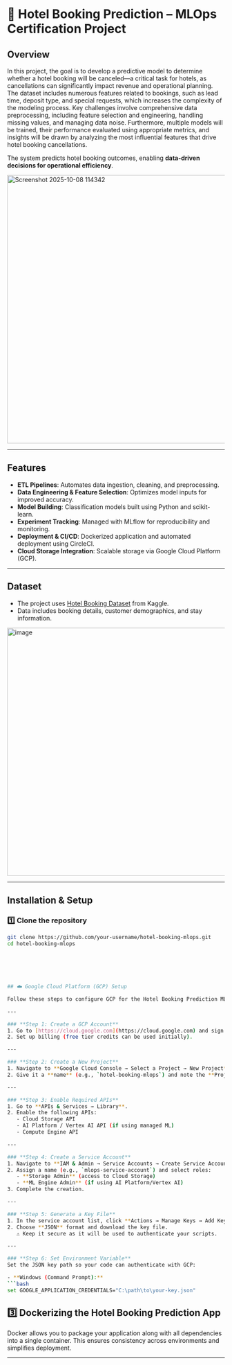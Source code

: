 # 🏨 Hotel Booking Prediction – MLOps Certification Project

## Overview
In this project, the goal is to develop a predictive model to determine whether a hotel booking will be canceled—a critical task for hotels, as cancellations can significantly impact revenue and operational planning. The dataset includes numerous features related to bookings, such as lead time, deposit type, and special requests, which increases the complexity of the modeling process. Key challenges involve comprehensive data preprocessing, including feature selection and engineering, handling missing values, and managing data noise. Furthermore, multiple models will be trained, their performance evaluated using appropriate metrics, and insights will be drawn by analyzing the most influential features that drive hotel booking cancellations.

The system predicts hotel booking outcomes, enabling **data-driven decisions for operational efficiency**.

<img width="1361" height="620" alt="Screenshot 2025-10-08 114342" src="https://github.com/user-attachments/assets/9a190838-95aa-4ccc-b3dc-025c6c48651f" />


---

## Features
- **ETL Pipelines**: Automates data ingestion, cleaning, and preprocessing.
- **Data Engineering & Feature Selection**: Optimizes model inputs for improved accuracy.
- **Model Building**: Classification models built using Python and scikit-learn.
- **Experiment Tracking**: Managed with MLflow for reproducibility and monitoring.
- **Deployment & CI/CD**: Dockerized application and automated deployment using CircleCI.
- **Cloud Storage Integration**: Scalable storage via Google Cloud Platform (GCP).


---

## Dataset
- The project uses [Hotel Booking Dataset](https://www.kaggle.com/code/farzadnekouei/hotel-booking-cancellation-prediction) from Kaggle.
- Data includes booking details, customer demographics, and stay information.

<img width="1077" height="573" alt="image" src="https://github.com/user-attachments/assets/00c52593-64c0-43d3-9afe-0a467b14750d" />


---

## Installation & Setup

### 1️⃣ Clone the repository
```bash
git clone https://github.com/your-username/hotel-booking-mlops.git
cd hotel-booking-mlops






## ☁️ Google Cloud Platform (GCP) Setup

Follow these steps to configure GCP for the Hotel Booking Prediction MLOps project.

---

### **Step 1: Create a GCP Account**
1. Go to [https://cloud.google.com](https://cloud.google.com) and sign in or create an account.
2. Set up billing (free tier credits can be used initially).

---

### **Step 2: Create a New Project**
1. Navigate to **Google Cloud Console → Select a Project → New Project**.
2. Give it a **name** (e.g., `hotel-booking-mlops`) and note the **Project ID**.

---

### **Step 3: Enable Required APIs**
1. Go to **APIs & Services → Library**.
2. Enable the following APIs:  
   - Cloud Storage API  
   - AI Platform / Vertex AI API (if using managed ML)  
   - Compute Engine API  

---

### **Step 4: Create a Service Account**
1. Navigate to **IAM & Admin → Service Accounts → Create Service Account**.
2. Assign a name (e.g., `mlops-service-account`) and select roles:  
   - **Storage Admin** (access to Cloud Storage)  
   - **ML Engine Admin** (if using AI Platform/Vertex AI)  
3. Complete the creation.

---

### **Step 5: Generate a Key File**
1. In the service account list, click **Actions → Manage Keys → Add Key → Create new key**.
2. Choose **JSON** format and download the key file.  
   ⚠️ Keep it secure as it will be used to authenticate your scripts.

---

### **Step 6: Set Environment Variable**
Set the JSON key path so your code can authenticate with GCP:

- **Windows (Command Prompt):**
```bash
set GOOGLE_APPLICATION_CREDENTIALS="C:\path\to\your-key.json"

```

## 3️⃣ Dockerizing the Hotel Booking Prediction App

Docker allows you to package your application along with all dependencies into a single container. This ensures consistency across environments and simplifies deployment.

---


